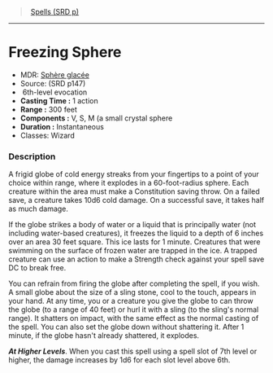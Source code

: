 ﻿---
!SpellItem
Family: SpellVO
Level: 6
Type: evocation
CastingTime: 1 action
Range: 300 feet
Components: V, S, M (a small crystal sphere
Duration: Instantaneous
Classes: Wizard
Id: spells_vo.md#freezing-sphere
ParentLink: spells_vo.md#spells-srd-p
Name: Freezing Sphere
ParentName: Spells (SRD p)
NameLevel: 1
AltName: '[Sphère glacée](hd_spells_sphere_glacee.md)'
Source: (SRD p147)
Attributes: {}
---
> [Spells (SRD p)](srd_spells.md)

---

# Freezing Sphere

- MDR: [Sphère glacée](hd_spells_sphere_glacee.md)
- Source: (SRD p147)
-  6th-level evocation
- **Casting Time :** 1 action
- **Range :** 300 feet
- **Components :** V, S, M (a small crystal sphere
- **Duration :** Instantaneous
- Classes: Wizard

### Description

A frigid globe of cold energy streaks from your fingertips to a point of your choice within range, where it explodes in a 60-foot-radius sphere. Each creature within the area must make a Constitution saving throw. On a failed save, a creature takes 10d6 cold damage. On a successful save, it takes half as much damage.

If the globe strikes a body of water or a liquid that is principally water (not including water-based creatures), it freezes the liquid to a depth of 6 inches over an area 30 feet square. This ice lasts for 1 minute. Creatures that were swimming on the surface of frozen water are trapped in the ice. A trapped creature can use an action to make a Strength check against your spell save DC to break free.

You can refrain from firing the globe after completing the spell, if you wish. A small globe about the size of a sling stone, cool to the touch, appears in your hand. At any time, you or a creature you give the globe to can throw the globe (to a range of 40 feet) or hurl it with a sling (to the sling's normal range). It shatters on impact, with the same effect as the normal casting of the spell. You can also set the globe down without shattering it. After 1 minute, if the globe hasn't already shattered, it explodes.

**_At Higher Levels_**. When you cast this spell using a spell slot of 7th level or higher, the damage increases by 1d6 for each slot level above 6th.

